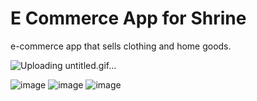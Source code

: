 # E Commerce App for Shrine

e-commerce app that sells clothing and home goods.

![Uploading untitled.gif…]()

![image](https://user-images.githubusercontent.com/63197899/147861283-4534f608-74c0-4c94-b129-347ebc4f0e42.png) 
![image](https://user-images.githubusercontent.com/63197899/147861290-2c206ee9-5a70-4100-9b14-631f5fdd3e66.png)
![image](https://user-images.githubusercontent.com/63197899/147861330-81a70e46-f35b-40c8-b57b-ebb9cf0027b8.png) 
